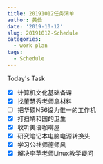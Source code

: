 ```yaml
---
title: 20191012任务清单
author: 黄俭
date: '2019-10-12'
slug: 20191012-Schedule
categories:
  - work plan
tags:
  - Schedule
---
```


Today's Task

- [X] 计算机文化基础备课
- [X] 找董慧秀老师拿材料
- [ ] 把华硕N56设为惟一的工作机
- [X] 打扫靖和园的卫生
- [X] 收听美语咖啡屋
- [X] 研究笔记本电脑电源转换头
- [X] 学习公社师德师风
- [X] 解决李苹老师Linux教学疑问